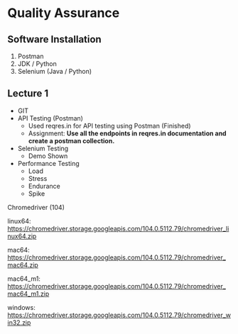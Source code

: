 # Quality Assurance

## Software Installation
1. Postman
2. JDK / Python
3. Selenium (Java / Python)

## Lecture 1
- GIT
- API Testing (Postman)
  - Used reqres.in for API testing using Postman (Finished)
  - Assignment: **Use all the endpoints in reqres.in documentation and create a postman collection.** 
- Selenium Testing
  - Demo Shown
- Performance Testing
  - Load
  - Stress
  - Endurance
  - Spike

Chromedriver (104)

linux64: https://chromedriver.storage.googleapis.com/104.0.5112.79/chromedriver_linux64.zip

mac64: https://chromedriver.storage.googleapis.com/104.0.5112.79/chromedriver_mac64.zip

mac64_m1: https://chromedriver.storage.googleapis.com/104.0.5112.79/chromedriver_mac64_m1.zip

windows: https://chromedriver.storage.googleapis.com/104.0.5112.79/chromedriver_win32.zip

